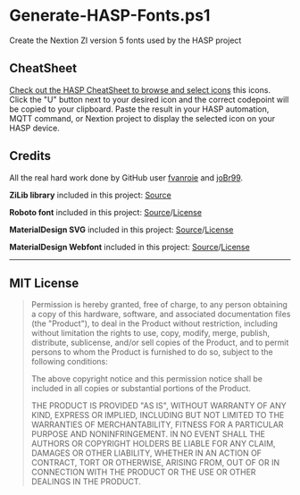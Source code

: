 # Generate-HASP-Fonts.ps1

Create the Nextion ZI version 5 fonts used by the HASP project

## CheatSheet

[Check out the HASP CheatSheet to browse and select icons](https://htmlpreview.github.io/?https://raw.githubusercontent.com/happydasch/nspanel_haui/master/docs/cheatsheet.html) this icons.  Click the "U" button next to your desired icon and the correct codepoint will be copied to your clipboard.  Paste the result in your HASP automation, MQTT command, or Nextion project to display the selected icon on your HASP device.

## Credits

All the real hard work done by GitHub user [fvanroie](https://github.com/fvanroie) and [joBr99](https://github.com/joBr99).

**ZiLib library** included in this project: [Source](https://github.com/fvanroie/nextion-font-editor)

**Roboto font** included in this project: [Source](https://github.com/googlefonts/roboto)/[License](https://github.com/googlefonts/roboto/blob/master/LICENSE)

**MaterialDesign SVG** included in this project: [Source](https://github.com/Templarian/MaterialDesign-SVG)/[License](https://github.com/Templarian/MaterialDesign-SVG/blob/master/LICENSE)

**MaterialDesign Webfont** included in this project: [Source](https://github.com/Templarian/MaterialDesign-Webfont)/[License](https://github.com/Templarian/MaterialDesign-Webfont/blob/master/LICENSE)

---

## MIT License

> Permission is hereby granted, free of charge, to any person obtaining a copy of this hardware, software, and associated documentation files (the "Product"), to deal in the Product without restriction, including without limitation the rights to use, copy, modify, merge, publish, distribute, sublicense, and/or sell copies of the Product, and to permit persons to whom the Product is furnished to do so, subject to the following conditions:
>
> The above copyright notice and this permission notice shall be included in all copies or substantial portions of the Product.
>
> THE PRODUCT IS PROVIDED "AS IS", WITHOUT WARRANTY OF ANY KIND, EXPRESS OR IMPLIED, INCLUDING BUT NOT LIMITED TO THE WARRANTIES OF MERCHANTABILITY, FITNESS FOR A PARTICULAR PURPOSE AND NONINFRINGEMENT. IN NO EVENT SHALL THE AUTHORS OR COPYRIGHT HOLDERS BE LIABLE FOR ANY CLAIM, DAMAGES OR OTHER LIABILITY, WHETHER IN AN ACTION OF CONTRACT, TORT OR OTHERWISE, ARISING FROM, OUT OF OR IN CONNECTION WITH THE PRODUCT OR THE USE OR OTHER DEALINGS IN THE PRODUCT.
